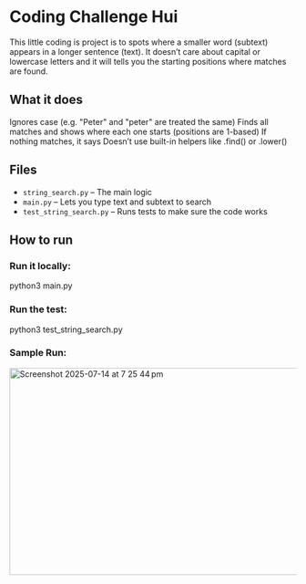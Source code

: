# Coding Challenge Hui

This little coding is project is to spots where a smaller word (subtext) appears in a longer sentence (text). It doesn’t care about capital or lowercase letters and it will tells you the starting positions where matches are found.

## What it does
Ignores case (e.g. "Peter" and "peter" are treated the same)
Finds all matches and shows where each one starts (positions are 1-based)
If nothing matches, it says <Sorry nothing matched>
Doesn’t use built-in helpers like .find() or .lower()

## Files
- `string_search.py` – The main logic
- `main.py` – Lets you type text and subtext to search
- `test_string_search.py` – Runs tests to make sure the code works

## How to run
### Run it locally:
python3 main.py

### Run the test:
python3 test_string_search.py

### Sample Run:
<img width="1159" height="363" alt="Screenshot 2025-07-14 at 7 25 44 pm" src="https://github.com/user-attachments/assets/efff5685-c34b-4cce-bf8b-f714969a49c4" />
